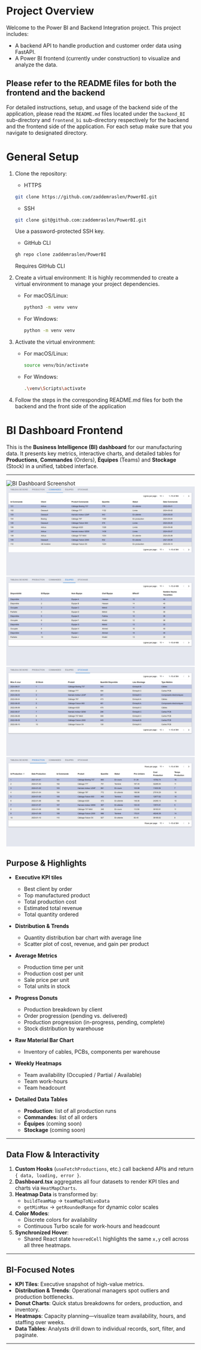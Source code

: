 # Project Overview

Welcome to the Power BI and Backend Integration project. This project includes:

- A backend API to handle production and customer order data using FastAPI.
- A Power BI frontend (currently under construction) to visualize and analyze the data.


## Please refer to the README files for both the frontend and the backend

For detailed instructions, setup, and usage of the backend side of the application, please read the `README.md` files located under the `backend_BI` sub-directory and `frontend_bi` sub-directory respectively for the backend and the frontend side of the application. For each setup make sure that you navigate to designated directory.

# General Setup

1. Clone the repository:
    - HTTPS
    ```bash
    git clone https://github.com/zaddemraslen/PowerBI.git
    ```

    - SSH
    ```bash
    git clone git@github.com:zaddemraslen/PowerBI.git
    ```
    Use a password-protected SSH key.

    - GitHub CLI 
    ```bash
    gh repo clone zaddemraslen/PowerBI
    ```
    Requires GitHub CLI
2. Create a virtual environment:
    It is highly recommended to create a virtual environment to manage your project dependencies.

    - For macOS/Linux:
      ```bash
      python3 -m venv venv
      ```
    - For Windows:
      ```bash
      python -m venv venv
      ```

3. Activate the virtual environment:
    - For macOS/Linux:
      ```bash
      source venv/bin/activate
      ```
    - For Windows:
      ```bash
      .\venv\Scripts\activate
      ```
4. Follow the steps in the corresponding README.md files for both the backend and the front side of the application

# BI Dashboard Frontend

This is the **Business Intelligence (BI) dashboard** for our manufacturing data. It presents key metrics, interactive charts, and detailed tables for **Productions**, **Commandes** (Orders), **Équipes** (Teams) and **Stockage** (Stock) in a unified, tabbed interface.

---
![BI Dashboard Screenshot](./screenshots/Dahsboard_overview.jpg)
![BI Dashboard Screenshot](./screenshots/Commande_Table_tab.png)
![BI Dashboard Screenshot](./screenshots/Equipes_Table_tab.png)
![BI Dashboard Screenshot](./screenshots/Stock_Table_tab.png)
![BI Dashboard Screenshot](./screenshots/Production_Table_tab.png)

## Purpose & Highlights

- **Executive KPI tiles**  
  - Best client by order  
  - Top manufactured product  
  - Total production cost  
  - Estimated total revenue  
  - Total quantity ordered  

- **Distribution & Trends**  
  - Quantity distribution bar chart with average line  
  - Scatter plot of cost, revenue, and gain per product  

- **Average Metrics**  
  - Production time per unit  
  - Production cost per unit  
  - Sale price per unit  
  - Total units in stock  

- **Progress Donuts**  
  - Production breakdown by client  
  - Order progression (pending vs. delivered)  
  - Production progression (in-progress, pending, complete)  
  - Stock distribution by warehouse  

- **Raw Material Bar Chart**  
  - Inventory of cables, PCBs, components per warehouse  

- **Weekly Heatmaps**  
  - Team availability (Occupied / Partial / Available)  
  - Team work-hours  
  - Team headcount  

- **Detailed Data Tables**  
  - **Production**: list of all production runs  
  - **Commandes**: list of all orders  
  - **Équipes** (coming soon)  
  - **Stockage** (coming soon)  

---

## Data Flow & Interactivity

1. **Custom Hooks** (`useFetchProductions`, etc.) call backend APIs and return `{ data, loading, error }`.
2. **Dashboard.tsx** aggregates all four datasets to render KPI tiles and charts via `HeatMapCharts`.
3. **Heatmap Data** is transformed by:
   - `buildTeamMap` → `teamMapToNivoData`  
   - `getMinMax` → `getRoundedRange` for dynamic color scales  
4. **Color Modes**:
   - Discrete colors for availability  
   - Continuous Turbo scale for work-hours and headcount  
5. **Synchronized Hover**:
   - Shared React state `hoveredCell` highlights the same `x,y` cell across all three heatmaps.

---

## BI-Focused Notes

- **KPI Tiles**: Executive snapshot of high-value metrics.  
- **Distribution & Trends**: Operational managers spot outliers and production bottlenecks.  
- **Donut Charts**: Quick status breakdowns for orders, production, and inventory.  
- **Heatmaps**: Capacity planning—visualize team availability, hours, and staffing over weeks.  
- **Data Tables**: Analysts drill down to individual records, sort, filter, and paginate.

---
